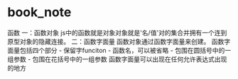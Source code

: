 # book_note
函数
一：函数对象
js中的函数就是对象对象就是'名/值'对的集合并拥有一个连到原型对象的隐藏连接。
二：函数字面量
函数对象通过函数字面量来创建。
函数字面量包括四个部分 - 保留字funciton - 函数名，可以被省略 - 包围在圆括号中的一组参数 - 包围在花括号中的一组参数
函数字面量可以出现在任何允许表达式出现的地方
